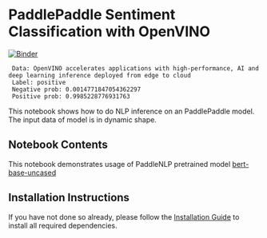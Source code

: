 # PaddlePaddle Sentiment Classification with OpenVINO

[![Binder](https://mybinder.org/badge_logo.svg)](https://mybinder.org/v2/gh/openvinotoolkit/openvino_notebooks/HEAD?filepath=notebooks%2F005-hello-paddle-nlp%2F005-hello-paddle-nlp.ipynb)

```text
 Data: OpenVINO accelerates applications with high-performance, AI and deep learning inference deployed from edge to cloud 
 Label: positive 
 Negative prob: 0.0014771847054362297 
 Positive prob: 0.9985228776931763
 ```

This notebook shows how to do NLP inference on an PaddlePaddle model. The input data of model is in dynamic shape.

## Notebook Contents

This notebook demonstrates usage of PaddleNLP pretrained model [bert-base-uncased](https://github.com/PaddlePaddle/PaddleNLP/tree/develop/examples/language_model/bert)

## Installation Instructions

If you have not done so already, please follow the [Installation Guide](../../README.md) to install all required dependencies.